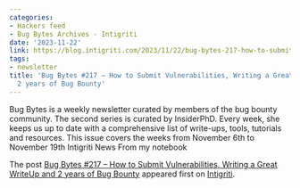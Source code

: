 ```yaml
---
categories:
- Hackers feed
- Bug Bytes Archives - Intigriti
date: '2023-11-22'
link: https://blog.intigriti.com/2023/11/22/bug-bytes-217-how-to-submit-vulnerabilities-writing-a-great-writeup-and-2-years-of-bug-bounty/
tags:
- newsletter
title: 'Bug Bytes #217 – How to Submit Vulnerabilities, Writing a Great WriteUp and
  2 years of Bug Bounty'
---
```


<p>Bug Bytes is a weekly newsletter curated by members of the bug bounty community. The second series is curated by InsiderPhD. Every week, she keeps us up to date with a comprehensive list of write-ups, tools, tutorials and resources. This issue covers the weeks from November 6th to November 19th Intigriti News From my notebook</p> <p>The post <a href="https://blog.intigriti.com/2023/11/22/bug-bytes-217-how-to-submit-vulnerabilities-writing-a-great-writeup-and-2-years-of-bug-bounty/">Bug Bytes #217 &#8211; How to Submit Vulnerabilities, Writing a Great WriteUp and 2 years of Bug Bounty</a> appeared first on <a href="https://blog.intigriti.com">Intigriti</a>.</p>
